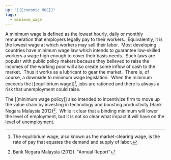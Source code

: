 ```yaml
---
up: "[[Economic MOC]]"
tags:
  - minimum_wage
---
```

A minimum wage is defined as the lowest hourly, daily or monthly remuneration that employers legally pay to their workers.  Equivalently, it is the lowest wage at which workers may sell their labor.  Most developing countries have minimum wage law which intends to guarantee low-skilled workers a wage high enough to cover their basis needs.  Such laws are popular with public policy makers because they believed to raise the incomes of the working poor will also create some inflow of cash to the market.  Thus it works as a lubricant to gear the market.  There is, of course, a downside to minimum wage legislation.  When the minimum exceeds the [[equilibrium wage]][^2], jobs are rationed and there is always a risk that unemployment could raise.

The [[minimum wage policy]] also intended to incentivize firm to move up the value chain by investing in technology and boosting productivity (Bank Negara Malaysia 2012)[^1].  While it clear that a binding minimum will lower the level of employment, but it is not so clear what impact it will have on the level of unemployment.

[^1]: Bank Negara Malaysia (2012). "Annual Report"
[^2]: The equilibrium wage, also known as the market-clearing wage, is the rate of pay that equates the demand and supply of labor.
